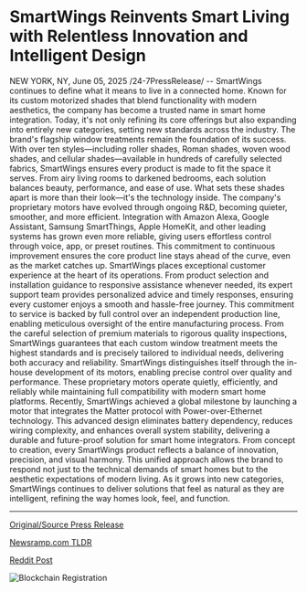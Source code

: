 # SmartWings Reinvents Smart Living with Relentless Innovation and Intelligent Design

NEW YORK, NY, June 05, 2025 /24-7PressRelease/ -- SmartWings continues to define what it means to live in a connected home. Known for its custom motorized shades that blend functionality with modern aesthetics, the company has become a trusted name in smart home integration. Today, it's not only refining its core offerings but also expanding into entirely new categories, setting new standards across the industry.  The brand's flagship window treatments remain the foundation of its success. With over ten styles—including roller shades, Roman shades, woven wood shades, and cellular shades—available in hundreds of carefully selected fabrics, SmartWings ensures every product is made to fit the space it serves. From airy living rooms to darkened bedrooms, each solution balances beauty, performance, and ease of use.  What sets these shades apart is more than their look—it's the technology inside. The company's proprietary motors have evolved through ongoing R&D, becoming quieter, smoother, and more efficient. Integration with Amazon Alexa, Google Assistant, Samsung SmartThings, Apple HomeKit, and other leading systems has grown even more reliable, giving users effortless control through voice, app, or preset routines. This commitment to continuous improvement ensures the core product line stays ahead of the curve, even as the market catches up.  SmartWings places exceptional customer experience at the heart of its operations. From product selection and installation guidance to responsive assistance whenever needed, its expert support team provides personalized advice and timely responses, ensuring every customer enjoys a smooth and hassle-free journey.  This commitment to service is backed by full control over an independent production line, enabling meticulous oversight of the entire manufacturing process. From the careful selection of premium materials to rigorous quality inspections, SmartWings guarantees that each custom window treatment meets the highest standards and is precisely tailored to individual needs, delivering both accuracy and reliability.  SmartWings distinguishes itself through the in-house development of its motors, enabling precise control over quality and performance. These proprietary motors operate quietly, efficiently, and reliably while maintaining full compatibility with modern smart home platforms. Recently, SmartWings achieved a global milestone by launching a motor that integrates the Matter protocol with Power-over-Ethernet technology. This advanced design eliminates battery dependency, reduces wiring complexity, and enhances overall system stability, delivering a durable and future-proof solution for smart home integrators.  From concept to creation, every SmartWings product reflects a balance of innovation, precision, and visual harmony. This unified approach allows the brand to respond not just to the technical demands of smart homes but to the aesthetic expectations of modern living. As it grows into new categories, SmartWings continues to deliver solutions that feel as natural as they are intelligent, refining the way homes look, feel, and function. 

---

[Original/Source Press Release](https://www.24-7pressrelease.com/press-release/523487/smartwings-reinvents-smart-living-with-relentless-innovation-and-intelligent-design)
                    

[Newsramp.com TLDR](https://newsramp.com/curated-news/smartwings-elevates-smart-home-living-with-innovative-motorized-shades/ee9cf6ed8708627e2e584e679e3c13fc) 

 



[Reddit Post](https://www.reddit.com/r/Lifestyle_Culture/comments/1l3t1wa/smartwings_elevates_smart_home_living_with/) 



![Blockchain Registration](https://cdn.newsramp.app/24-7PressRelease/qrcode/256/5/fondBp_7.webp)